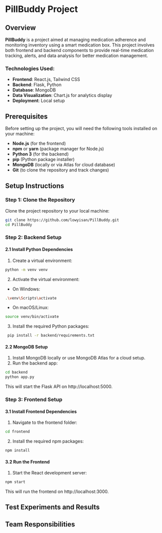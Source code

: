 # PillBuddy Project

## Overview
**PillBuddy** is a project aimed at managing medication adherence and monitoring inventory using a smart medication box. This project involves both frontend and backend components to provide real-time medication tracking, alerts, and data analysis for better medication management.

### Technologies Used:
- **Frontend**: React.js, Tailwind CSS
- **Backend**: Flask, Python
- **Database**: MongoDB
- **Data Visualization**: Chart.js for analytics display
- **Deployment**: Local setup

## Prerequisites
Before setting up the project, you will need the following tools installed on your machine:

- **Node.js** (for the frontend)
- **npm** or **yarn** (package manager for Node.js)
- **Python 3** (for the backend)
- **pip** (Python package installer)
- **MongoDB** (locally or via Atlas for cloud database)
- **Git** (to clone the repository and track changes)

## Setup Instructions

### Step 1: Clone the Repository
Clone the project repository to your local machine:

```bash
git clone https://github.com/lowyisan/PillBuddy.git
cd PillBuddy
```

### Step 2: Backend Setup

#### 2.1 Install Python Dependencies
1. Create a virtual environment:
```bash
python -m venv venv
```
2. Activate the virtual environment:
- On Windows:
```bash
.\venv\Scripts\activate
```
- On macOS/Linux:
```bash
source venv/bin/activate
```
3. Install the required Python packages:
 ```bash
  pip install -r backend/requirements.txt
```

#### 2.2 MongoDB Setup
1. Install MongoDB locally or use MongoDB Atlas for a cloud setup.
2. Run the backend app:
```bash
cd backend
python app.py
```
This will start the Flask API on http://localhost:5000.


### Step 3: Frontend Setup
#### 3.1 Install Frontend Dependencies
1. Navigate to the frontend folder:
```bash
cd frontend
```
2. Install the required npm packages:
```bash
npm install
```
#### 3.2 Run the Frontend
1. Start the React development server:
```bash
npm start
```
This will run the frontend on http://localhost:3000.





## Test Experiments and Results


## Team Responsibilities


